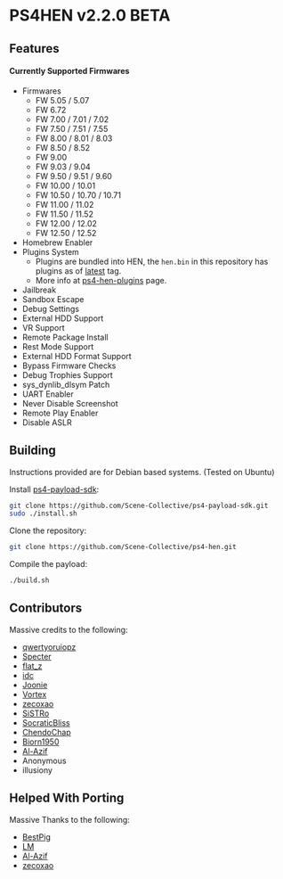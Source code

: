 # PS4HEN v2.2.0 BETA

## Features
#### Currently Supported Firmwares
- Firmwares
  - FW 5.05 / 5.07
  - FW 6.72
  - FW 7.00 / 7.01 / 7.02
  - FW 7.50 / 7.51 / 7.55
  - FW 8.00 / 8.01 / 8.03
  - FW 8.50 / 8.52
  - FW 9.00
  - FW 9.03 / 9.04
  - FW 9.50 / 9.51 / 9.60
  - FW 10.00 / 10.01
  - FW 10.50 / 10.70 / 10.71
  - FW 11.00 / 11.02
  - FW 11.50 / 11.52
  - FW 12.00 / 12.02
  - FW 12.50 / 12.52
- Homebrew Enabler
- Plugins System
  - Plugins are bundled into HEN, the `hen.bin` in this repository has plugins as of [latest](https://github.com/Scene-Collective/ps4-hen-plugins/releases/latest) tag.
  - More info at [ps4-hen-plugins](https://github.com/Scene-Collective/ps4-hen-plugins) page.
- Jailbreak
- Sandbox Escape
- Debug Settings
- External HDD Support
- VR Support
- Remote Package Install
- Rest Mode Support
- External HDD Format Support
- Bypass Firmware Checks
- Debug Trophies Support
- sys_dynlib_dlsym Patch
- UART Enabler
- Never Disable Screenshot
- Remote Play Enabler
- Disable ASLR

## Building

Instructions provided are for Debian based systems. (Tested on Ubuntu)

Install [ps4-payload-sdk](https://github.com/Scene-Collective/ps4-payload-sdk):

```sh
git clone https://github.com/Scene-Collective/ps4-payload-sdk.git
sudo ./install.sh
```

Clone the repository:

```sh
git clone https://github.com/Scene-Collective/ps4-hen.git
```

Compile the payload:

```sh
./build.sh
```

## Contributors
Massive credits to the following:
- [qwertyoruiopz](https://twitter.com/qwertyoruiopz)
- [Specter](https://twitter.com/SpecterDev) 
- [flat_z](https://twitter.com/flat_z)
- [idc](https://twitter.com/3226_2143)
- [Joonie](https://github.com/Joonie86/)
- [Vortex](https://github.com/xvortex)
- [zecoxao](https://twitter.com/notnotzecoxao)
- [SiSTRo](https://github.com/SiSTR0)
- [SocraticBliss](https://twitter.com/SocraticBliss)
- [ChendoChap](https://github.com/ChendoChap)
- [Biorn1950](https://github.com/Biorn1950)
- [Al-Azif](https://github.com/Al-Azif)
- Anonymous
- illusiony

## Helped With Porting
Massive Thanks to the following:
- [BestPig](https://twitter.com/BestPig)
- [LM](https://twitter.com/LightningMods)
- [Al-Azif](https://twitter.com/_AlAzif)
- [zecoxao](https://twitter.com/notnotzecoxao)
